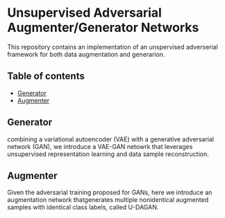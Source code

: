 # Unsupervised Adversarial Augmenter/Generator Networks
This repository contains an implementation of an unspervised adverserial framework for both data augmentation and generarion.

## Table of contents
* [Generator](#generator)
* [Augmenter](#augmenter)

## Generator
combining a variational autoencoder (VAE) with a generative adversarial network (GAN), we introduce a VAE-GAN netowrk that leverages unsupervised representation learning and data sample reconstruction.

	
## Augmenter
Given the adversarial training proposed for GANs, here we introduce an augmentation network thatgenerates multiple nonidentical augmented samples with identical class labels, called U-DAGAN.

